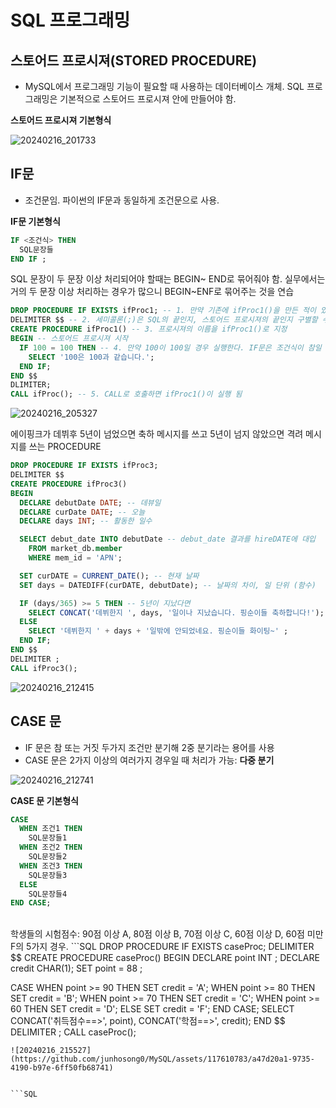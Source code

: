 #  SQL 프로그래밍

## 스토어드 프로시져(STORED PROCEDURE)
- MySQL에서 프로그래밍 기능이 필요할 때 사용하는 데이터베이스 개체. SQL 프로그래밍은 기본적으로 스토어드 프로시져 안에 만들어야 함.

**스토어드 프로시져 기본형식**

![20240216_201733](https://github.com/junhosong0/MySQL/assets/117610783/d4217ccf-59a6-4539-ada7-aff126052518)


## IF문
- 조건문임. 파이썬의 IF문과 동일하게 조건문으로 사용.

**IF문 기본형식**

```SQL
IF <조건식> THEN
  SQL문장들
END IF ;
```
SQL 문장이 두 문장 이상 처리되어야 할때는 BEGIN~ END로 묶어줘야 함. 실무에서는 거의 두 문장 이상 처리하는 경우가 많으니 BEGIN~ENF로 묶어주는 것을 연습
```SQL
DROP PROCEDURE IF EXISTS ifProc1; -- 1. 만약 기존에 ifProc1()을 만든 적이 있다면 삭제
DELIMITER $$ -- 2. 세미콜론(;)은 SQL의 끝인지, 스토어드 프로시져의 끝인지 구별할 수 없어 $$를 사용
CREATE PROCEDURE ifProc1() -- 3. 프로시져의 이름을 ifProc1()로 지정
BEGIN -- 스토어드 프로시져 시작
  IF 100 = 100 THEN -- 4. 만약 100이 100일 경우 실행한다. IF문은 조건식이 참일 경우실행
    SELECT '100은 100과 같습니다.';
  END IF;
END $$
DLIMITER;
CALL ifProc(); -- 5. CALL로 호출하면 ifProc1()이 실행 됨
```
![20240216_205327](https://github.com/junhosong0/MySQL/assets/117610783/d0cac593-cad2-41cc-91a0-e2a6023369aa)


에이핑크가 데뷔후 5년이 넘었으면 축하 메시지를 쓰고 5년이 넘지 않았으면 격려 메시지를 쓰는 PROCEDURE
```SQL
DROP PROCEDURE IF EXISTS ifProc3;
DELIMITER $$
CREATE PROCEDURE ifProc3()
BEGIN
  DECLARE debutDate DATE; -- 데뷰일
  DECLARE curDate DATE; -- 오늘
  DECLARE days INT; -- 활동한 일수

  SELECT debut_date INTO debutDate -- debut_date 결과를 hireDATE에 대입
    FROM market_db.member
    WHERE mem_id = 'APN';

  SET curDATE = CURRENT_DATE(); -- 현재 날짜
  SET days = DATEDIFF(curDATE, debutDate); -- 날짜의 차이, 일 단위 (함수)

  IF (days/365) >= 5 THEN -- 5년이 지났다면
    SELECT CONCAT('데뷔한지 ', days, '일이나 지났습니다. 핑순이들 축하합니다!');
  ELSE
    SELECT '데뷔한지 ' + days + '일밖에 안되었네요. 핑순이들 화이팅~' ;
  END IF;
END $$
DELIMITER ;
CALL ifProc3();
```

![20240216_212415](https://github.com/junhosong0/MySQL/assets/117610783/201ccabd-589a-4102-9953-f22e9342eddd)




## CASE 문
- IF 문은 참 또는 거짓 두가지 조건만 분기해 2중 분기라는 용어를 사용
- CASE 문은 2가지 이상의 여러가지 경우일 때 처리가 가능: **다중 분기**

![20240216_212741](https://github.com/junhosong0/MySQL/assets/117610783/d147d876-cf7f-4438-903d-b320d5ede47b)

**CASE 문 기본형식**
```SQL
CASE
  WHEN 조건1 THEN
    SQL문장들1
  WHEN 조건2 THEN
    SQL문장들2
  WHEN 조건3 THEN
    SQL문장들3
  ELSE
    SQL문장들4
END CASE;
```

<br/>
학생들의 시험점수: 90점 이상 A, 80점 이상 B, 70점 이상 C, 60점 이상 D, 60점 미만 F의 5가지 경우.
```SQL
DROP PROCEDURE IF EXISTS caseProc;
DELIMITER $$
CREATE PROCEDURE caseProc()
BEGIN
  DECLARE point INT ;
  DECLARE credit CHAR(1);
  SET point = 88 ;

  CASE
    WHEN point >= 90 THEN
      SET credit = 'A';
    WHEN point >= 80 THEN
      SET credit = 'B';
    WHEN point >= 70 THEN
      SET credit = 'C';
    WHEN point >= 60 THEN
      SET credit = 'D';
    ELSE
      SET credit = 'F';
  END CASE;
  SELECT CONCAT('취득점수==>', point), CONCAT('학점==>', credit);
END $$
DELIMITER ;
CALL caseProc();
```
![20240216_215527](https://github.com/junhosong0/MySQL/assets/117610783/a47d20a1-9735-4190-b97e-6ff50fb68741)


```SQL

```



```SQL

```


```SQL

```



```SQL

```


```SQL

```



```SQL

```


```SQL

```


